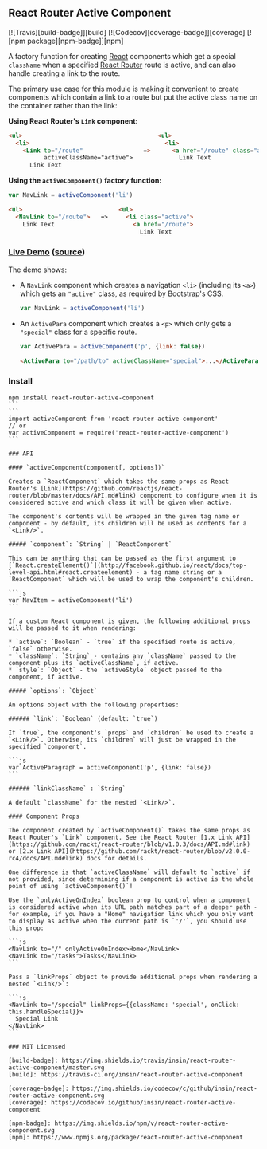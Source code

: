## React Router Active Component

[![Travis][build-badge]][build]
[![Codecov][coverage-badge]][coverage]
[![npm package][npm-badge]][npm]

A factory function for creating [React](http://facebook.github.io/react) components which get a special `className` when a specified [React Router](https://github.com/rackt/react-router) route is active, and can also handle creating a link to the route.

The primary use case for this module is making it convenient to create components which contain a link to a route but put the active class name on the container rather than the link:

**Using React Router's `Link` component:**

```html
<ul>                                      <ul>
  <li>                                      <li>
    <Link to="/route"                 =>      <a href="/route" class="active">
          activeClassName="active">             Link Text
      Link Text
```

**Using the `activeComponent()` factory function:**

```js
var NavLink = activeComponent('li')
```
```html
<ul>                           <ul>
  <NavLink to="/route">   =>     <li class="active">
    Link Text                      <a href="/route">
                                     Link Text
```

### [Live Demo](http://insin.github.io/react-router-active-component) ([source](/demo/src/index.js))

The demo shows:

* A `NavLink` component which creates a navigation `<li>` (including its `<a>`)
  which gets an `"active"` class, as required by Bootstrap's CSS.

  ```js
  var NavLink = activeComponent('li')
  ```

* An `ActivePara` component which creates a `<p>` which only gets a `"special"`
  class for a specific route.

  ```js
  var ActivePara = activeComponent('p', {link: false})
  ```
  ```html
  <ActivePara to="/path/to" activeClassName="special">...</ActivePara>
  ```

### Install

````
npm install react-router-active-component
```
```
import activeComponent from 'react-router-active-component'
// or
var activeComponent = require('react-router-active-component')
```

### API

#### `activeComponent(component[, options])`

Creates a `ReactComponent` which takes the same props as React Router's [Link](https://github.com/reactjs/react-router/blob/master/docs/API.md#link) component to configure when it is considered active and which class it will be given when active.

The component's contents will be wrapped in the given tag name or component - by default, its children will be used as contents for a `<Link/>`.

##### `component`: `String` | `ReactComponent`

This can be anything that can be passed as the first argument to [`React.createElement()`](http://facebook.github.io/react/docs/top-level-api.html#react.createelement) - a tag name string or a `ReactComponent` which will be used to wrap the component's children.

```js
var NavItem = activeComponent('li')
```

If a custom React component is given, the following additional props will be passed to it when rendering:

* `active`: `Boolean` - `true` if the specified route is active, `false` otherwise.
* `className`: `String` - contains any `className` passed to the component plus its `activeClassName`, if active.
* `style`: `Object` - the `activeStyle` object passed to the component, if active.

##### `options`: `Object`

An options object with the following properties:

###### `link`: `Boolean` (default: `true`)

If `true`, the component's `props` and `children` be used to create a `<Link/>`. Otherwise, its `children` will just be wrapped in the specified `component`.

```js
var ActiveParagraph = activeComponent('p', {link: false})
```

###### `linkClassName` : `String`

A default `className` for the nested `<Link/>`.

#### Component Props

The component created by `activeComponent()` takes the same props as React Router's `Link` component. See the React Router [1.x Link API](https://github.com/rackt/react-router/blob/v1.0.3/docs/API.md#link) or [2.x Link API](https://github.com/rackt/react-router/blob/v2.0.0-rc4/docs/API.md#link) docs for details.

One difference is that `activeClassName` will default to `active` if not provided, since determining if a component is active is the whole point of using `activeComponent()`!

Use the `onlyActiveOnIndex` boolean prop to control when a component is considered active when its URL path matches part of a deeper path - for example, if you have a "Home" navigation link which you only want to display as active when the current path is `'/'`, you should use this prop:

```js
<NavLink to="/" onlyActiveOnIndex>Home</NavLink>
<NavLink to="/tasks">Tasks</NavLink>
```

Pass a `linkProps` object to provide additional props when rendering a nested `<Link/>`:

```js
<NavLink to="/special" linkProps={{className: 'special', onClick: this.handleSpecial}}>
  Special Link
</NavLink>
```

### MIT Licensed

[build-badge]: https://img.shields.io/travis/insin/react-router-active-component/master.svg
[build]: https://travis-ci.org/insin/react-router-active-component

[coverage-badge]: https://img.shields.io/codecov/c/github/insin/react-router-active-component.svg
[coverage]: https://codecov.io/github/insin/react-router-active-component

[npm-badge]: https://img.shields.io/npm/v/react-router-active-component.svg
[npm]: https://www.npmjs.org/package/react-router-active-component
